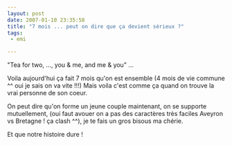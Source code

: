 ```yaml
---
layout: post
date: 2007-01-10 23:35:58
title: "7 mois ... peut on dire que ça devient sérieux ?"
tags:
 - emi

---
```


"Tea for two, ..., you & me, and me & you" ...

Voila aujourd'hui ça fait 7 mois qu'on est ensemble (4 mois de vie commune ^^ oui je sais on va vite !!!) Mais voila c'est comme ça quand on trouve la vrai personne de son coeur.

On peut dire qu'on forme un jeune couple maintenant, on se supporte mutuellement, (oui faut avouer on a pas des caractères très faciles Aveyron vs Bretagne ! ça clash ^^), je te fais un gros bisous ma chérie.

Et que notre histoire dure !
